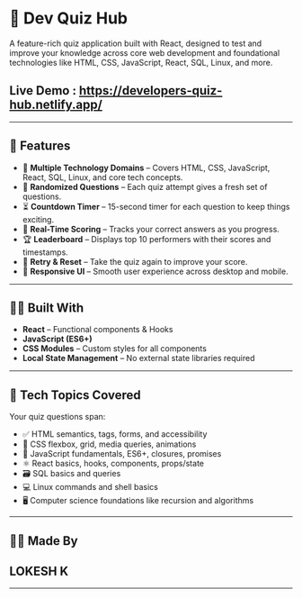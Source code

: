 # 🧠 Dev Quiz Hub

A feature-rich quiz application built with React, designed to test and improve your knowledge across core web development and foundational technologies like HTML, CSS, JavaScript, React, SQL, Linux, and more.

## Live Demo : https://developers-quiz-hub.netlify.app/
---

## 🚀 Features

- 🎯 **Multiple Technology Domains** – Covers HTML, CSS, JavaScript, React, SQL, Linux, and core tech concepts.
- 🔀 **Randomized Questions** – Each quiz attempt gives a fresh set of questions.
- ⏳ **Countdown Timer** – 15-second timer for each question to keep things exciting.
- 🧮 **Real-Time Scoring** – Tracks your correct answers as you progress.
- 🏆 **Leaderboard** – Displays top 10 performers with their scores and timestamps.
- 🔁 **Retry & Reset** – Take the quiz again to improve your score.
- 📱 **Responsive UI** – Smooth user experience across desktop and mobile.

---

## 🧑‍💻 Built With

- **React** – Functional components & Hooks
- **JavaScript (ES6+)**
- **CSS Modules** – Custom styles for all components
- **Local State Management** – No external state libraries required

---

## 🧪 Tech Topics Covered

Your quiz questions span:

- ✅ HTML semantics, tags, forms, and accessibility
- 🎨 CSS flexbox, grid, media queries, animations
- 🧠 JavaScript fundamentals, ES6+, closures, promises
- ⚛️ React basics, hooks, components, props/state
- 🗃️ SQL basics and queries
- 💻 Linux commands and shell basics
- 🖥️ Computer science foundations like recursion and algorithms

---

## 🙋‍♀️ Made By

## LOKESH K

---

